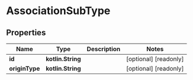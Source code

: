 
# AssociationSubType

## Properties
Name | Type | Description | Notes
------------ | ------------- | ------------- | -------------
**id** | **kotlin.String** |  |  [optional] [readonly]
**originType** | **kotlin.String** |  |  [optional] [readonly]



